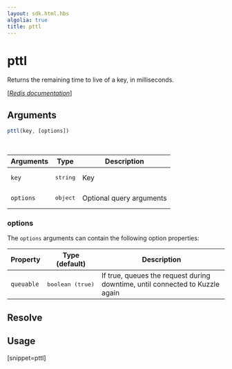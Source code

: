 ```yaml
---
layout: sdk.html.hbs
algolia: true
title: pttl
---
```


# pttl


Returns the remaining time to live of a key, in milliseconds.

[[_Redis documentation_]](https://redis.io/commands/pttl)


## Arguments

```js
pttl(key, [options])

```

<br/>

| Arguments    | Type    | Description |
|--------------|---------|-------------|
| `key` | <pre>string</pre> | Key |
| ``options`` | <pre>object</pre> | Optional query arguments |

### options

The `options` arguments can contain the following option properties:

| Property   | Type (default)   | Description                       |
| ---------- | ------- | --------------------------------- |
| `queuable` | <pre>boolean (true)</pre> | If true, queues the request during downtime, until connected to Kuzzle again |

## Resolve

## Usage

[snippet=pttl]

